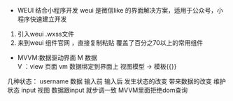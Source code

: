 - WEUI 结合小程序开发
 weui 是微信like 的界面解决方案，适用于公众号，小程序快速建立开发
 1. 引入weui .wxss文件
 2. 来到weui 组件官网 ，直接复制粘贴  覆盖了百分之70以上的常用组件

 - MVVM:数据驱动界面
 M  数据  
 V ：view  页面
 vm  数据绑定到界面上   视图模型  -> 模板{{}}

 几种状态：
 username 数据   输入前    输入后 发生状态的改变  带来数据的改变 维护状态
input 视图 
数据跟input  就步调一致
MVVM里面拒绝dom查询
